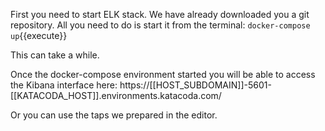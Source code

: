First you need to start ELK stack. We have already downloaded you a git repository. All you need to do is start it from the terminal:
`docker-compose up`{{execute}}

This can take a while.

Once the docker-compose environment started you will be able to access the Kibana interface here:
https://[[HOST_SUBDOMAIN]]-5601-[[KATACODA_HOST]].environments.katacoda.com/

Or you can use the taps we prepared in the editor.
